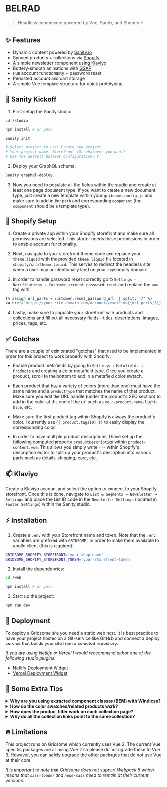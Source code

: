 # BELRAD

> Headless ecommerce powered by Vue, Sanity, and Shopify ⚡️

## ✨ Features

- Dynamic content powered by [Sanity.io](https://www.Sanity.io/)
- Synced products + collections via [Shopify](https://www.shopify.com/)
- A simple newsletter component using [Klaviyo](https://www.klaviyo.com/)
- Buttery-smooth animations with [GSAP](https://greensock.com/gsap/)
- Full account functionality + password reset
- Persisted account and cart storage
- A simple Vue template structure for quick prototyping

## 🏈 Sanity Kickoff

1. First setup the Sanity studio:
```bash
cd /studio

npm install # or yarn

Sanity init

# Select project to use: Create new project
# Your project name: Storefront (Or whatever you want)
# Use the default dataset configuration? Y
```

2. Deploy your GraphQL schema:
```bash
Sanity graphql-deploy
```

3. Now you need to populate all the fields within the studio and create at least one page document type. If you want to create a new document type, just create a new template within your `gridsome.config.js` and make sure to add in the `path` and corresponding `component` (the `component` should be a template type).

## 🛒 Shopify Setup

1. Create a private app within your Shopify storefront and make sure all permissions are selected. This starter needs these permissions in order to enable account functionality.

2. Next, navigate to your storefront theme code and replace your `theme.liquid` with the provided `theme.liquid` file located in `shopify/src/theme.liquid`. This serves to redirect the headless site when a user may unintentionally land on your .myshopify domain.

3. In order to handle password reset correctly go to `Settings → Notifications → Customer account password reset` and replace the `<a>` tag with:
```html
{% assign url_parts = customer.reset_password_url  | split: '/' %}
<a href="https://your-site-domain.com/account/reset?id={{url_parts[5]}}&token={{url_parts[6]}}" class="button__text">Reset your password</a>
```

4. Lastly, make sure to populate your storefront with products and collections and fill out all necessary fields - titles, descriptions, images, prices, tags, etc.

## ✅ Gotchas

There are a couple of opinionated "gotchas" that need to be implemented in order for this project to work properly with Shopify:

- Enable product metafields by going to `Settings → Metafields → Products` and creating a color metafield type. Once you create a product, scroll to the bottom to add in a metafield color swtach. 

- Each product that has a variety of colors (more than one) must have the same name and a `productType` that matches the name of that product. Make sure you edit the URL handle (under the product's SEO section) to add in the color at the end of the url such as `your-product-name-light-blue`, etc.

- Make sure the first product tag within Shopify is always the product's color. I currently use `{{ product.tags[0] }}` to easily display the corresponding color.

- In order to have multiple product descriptions, I have set up the following computed property `productDescription` within `product-content.vue`. This allows you simply write `---` within Shopify's description editor to split up your product's description into various parts such as details, shipping, care, etc.

## 📫 Klaviyo

Create a Klaviyo account and select the option to connect to your Shopify storefront. Once this is done, navigate to `List & Segments → Newsletter → Settings` and place the List ID code in the `Newsletter Settings` (located in `Footer Settings`) within the Sanity studio.

## ⚡️ Installation

1. Create a `.env` with your Storefront name and token. Note that the `.env` variables are prefixed with `GRIDSOME_` in order to make them available to apollo client (this is required): 
```bash
GRIDSOME_SHOPIFY_STOREFRONT='your-shop-name'
GRIDSOME_SHOPIFY_STOREFRONT_TOKEN='your-storefront-token'
```
2. Install the dependencies:
```bash
cd /web

npm install # or yarn
```
3. Start up the project:
```bash
npm run dev
```

## 🚀 Deployment
To deploy a Gridsome site you need a static web host. It is best practice to have your project hosted on a Git-service like GitHub and connect a deploy service that builds your site from a selected repository.

*If you are using Netlify or Vercel I would reccommend eithor one of the following studio plugins:*
- [Netlify Deployment Widget](https://www.sanity.io/plugins/sanity-plugin-dashboard-widget-netlify)
- [Vercel Deployment Widget](https://www.sanity.io/plugins/vercel-dashboard-widget)

## 👀 Some Extra Tips
<details>
<summary><strong>Why are you using extracted component classes (BEM) with Windicss?</strong></summary>

Projects using Tailwind/Windicss can be overwhelming when starting off... I find that using the [`@apply`](https://windicss.org/features/directives.html#apply) is an excellent way to get all the benefits of writing in utility class shorthand, but without having to sift through all your javascript logic to adjust styles.
</details>

<details>
<summary><strong>How do the color swatches/related products work?</strong></summary>

For the color swatches/related products, I am using the [Gridsome Recommender Plugin](https://github.com/mklueh/gridsome-plugin-recommender) by [Marian Klühspies](https://github.com/mklueh). Go ahead and read over that plugin's documentation. You will find the options within the `gridsome.config.js` file. I recommend setting the `field` to `productType` to get the best results within the plugin's options. If you need more or less relations, you can edit the `maxRelations` option.
</details>

<details>
<summary><strong>How does the product filter work on each collection page?</strong></summary>

[Travis Reynolds](https://github.com/thetre97) was kind enough to help me out with the filter functionality on each collection page. This is pretty cool as it looks within the collection's product options and displays an array of values for a user to select. If there are no options, the products will still display on that collection, but no filter options will be shown (although you may need to edit the collection nav styles). Thanks for the help!
</details>

<details>
<summary><strong>Why do all the collection links point to the same collection?</strong></summary>

I only have one example collection in the demo site, so clicking the links within the shop menu will bring you to the same collection every time. In order to change this, just edit the link data within your Sanity studio or within the `app-header.vue` component.
</details>

## 🔥 Limitations
This project runs on Gridsome which currently uses Vue 2. The current Vue specific packages are all using Vue 2 so please do not ugrade these to Vue 3. However, you can safely upgrade the other packages that do not use Vue at their core. 

*It is important to note that Gridsome does not support Webpack 5 which means that `sass-loader` and `node-sass` need to remain at their current versions.*
